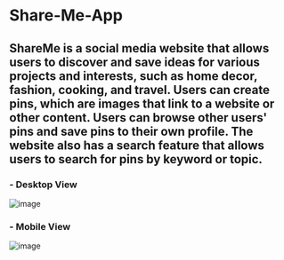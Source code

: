 # Share-Me-App

## ShareMe is a social media website that allows users to discover and save ideas for various projects and interests, such as home decor, fashion, cooking, and travel. Users can create pins, which are images that link to a website or other content. Users can browse other users' pins and save pins to their own profile. The website also has a search feature that allows users to search for pins by keyword or topic.

### - Desktop View
![image](https://user-images.githubusercontent.com/65185652/214121461-b0e66e7f-d340-4288-8072-f586b059f29e.png)

### - Mobile View
![image](https://user-images.githubusercontent.com/65185652/214124101-67eb3b23-ec74-4316-a173-0f4d0a1a4b4b.png)

